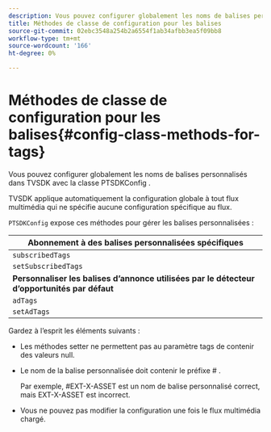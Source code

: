 ```yaml
---
description: Vous pouvez configurer globalement les noms de balises personnalisés dans TVSDK avec la classe PTSDKConfig .
title: Méthodes de classe de configuration pour les balises
source-git-commit: 02ebc3548a254b2a6554f1ab34afbb3ea5f09bb8
workflow-type: tm+mt
source-wordcount: '166'
ht-degree: 0%

---
```


# Méthodes de classe de configuration pour les balises{#config-class-methods-for-tags}

Vous pouvez configurer globalement les noms de balises personnalisés dans TVSDK avec la classe PTSDKConfig .

TVSDK applique automatiquement la configuration globale à tout flux multimédia qui ne spécifie aucune configuration spécifique au flux.

`PTSDKConfig` expose ces méthodes pour gérer les balises personnalisées :

| **Abonnement à des balises personnalisées spécifiques** |
|---|
| `subscribedTags` | Récupère la liste actuelle des balises abonnées. |
| `setSubscribedTags` | Définit la liste des balises abonnées qui seront exposées à l’application. |
| **Personnaliser les balises d’annonce utilisées par le détecteur d’opportunités par défaut** |
| `adTags` | Récupère la liste actuelle des balises publicitaires. |
| `setAdTags` | Définit la liste des balises d’annonce qui seront utilisées par le générateur d’opportunités par défaut. |

Gardez à l’esprit les éléments suivants :

* Les méthodes setter ne permettent pas au paramètre tags de contenir des valeurs null.
* Le nom de la balise personnalisée doit contenir le préfixe # .

  Par exemple, #EXT-X-ASSET est un nom de balise personnalisé correct, mais EXT-X-ASSET est incorrect.
* Vous ne pouvez pas modifier la configuration une fois le flux multimédia chargé.
